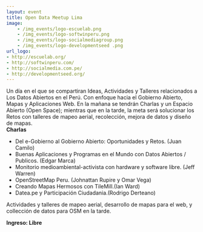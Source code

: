 ```yaml
---
layout: event
title: Open Data Meetup Lima
image:
    - /img_events/logo-escuelab.png
    - /img_events/logo-softwinperu.png
    - /img_events/logo-socialmediagroup.png
    - /img_events/logo-developmentseed .png
url_logo:
- http://escuelab.org/
- http://softwinperu.com/
- http://socialmedia.com.pe/
- http://developmentseed.org/
---
```

Un día en el que se compartiran Ideas, Actividades y Talleres relacionados a Los Datos Abiertos en el Perú. Con enfoque hacia el Gobierno Abierto, Mapas y Aplicaciones Web. En la mañana se tendrán Charlas y un Espacio Abierto (Open Space); mientras que en la tarde, la meta será solucionar los Retos con talleres de mapeo aerial, recolección, mejora de datos y diseño de mapas.  
**Charlas**  

- Del e-Gobierno al Gobierno Abierto: Oportunidades y Retos. (Juan Camilo)
- Buenas Aplicaciones y Programas en el Mundo con Datos Abiertos / Publicos. (Edgar Marca)
- Monitorio medioambiental-activista con hardware y software libre. (Jeff Warren)
- OpenStreetMap Peru. (Johnattan Rupire y Omar Vega)
- Creando Mapas Hermosos con TileMill.(Ian Ward)
- Datea.pe y Participación Ciudadania.(Rodrigo Derteano) 

Actividades y talleres de mapeo aerial, desarrollo de mapas para el web, y collección de datos para OSM en la tarde.

**Ingreso: Libre**
